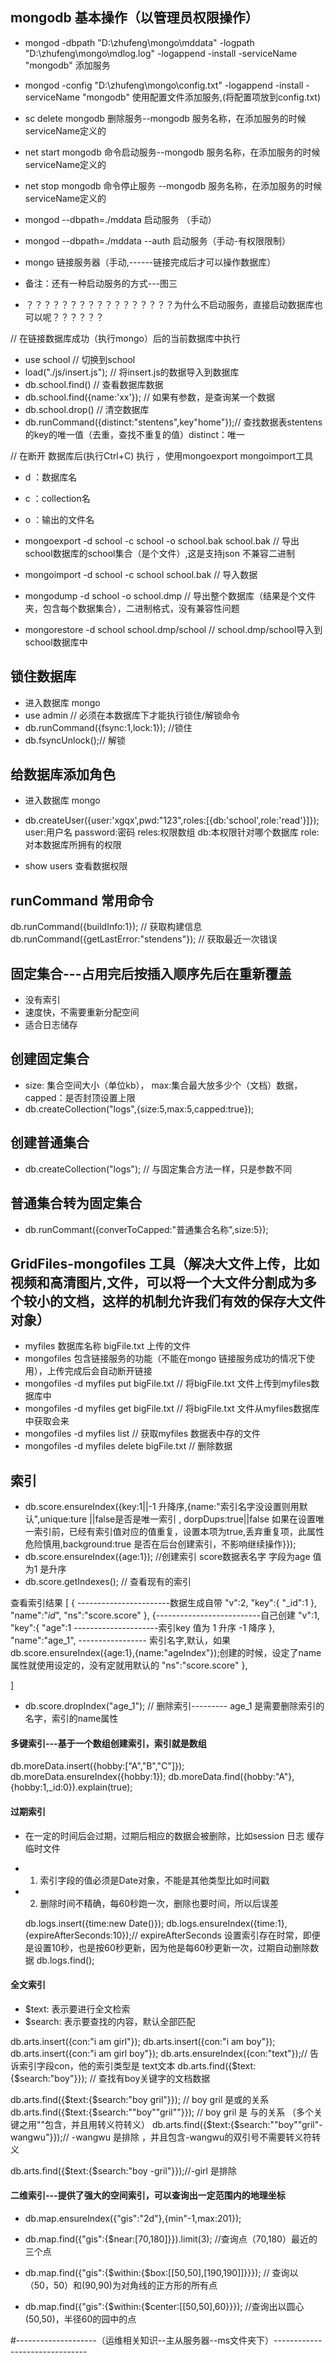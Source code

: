 ## mongodb 基本操作（以管理员权限操作）

- mongod -dbpath "D:\zhufeng\mongo\mddata" -logpath "D:\zhufeng\mongo\mdlog.log" -logappend  -install -serviceName "mongodb"     添加服务
- mongod -config "D:\zhufeng\mongo\config.txt" -logappend  -install -serviceName "mongodb"  使用配置文件添加服务,(将配置项放到config.txt)
- sc delete mongodb   删除服务--mongodb 服务名称，在添加服务的时候serviceName定义的
- net start mongodb  命令启动服务--mongodb 服务名称，在添加服务的时候serviceName定义的
- net stop mongodb  命令停止服务  --mongodb 服务名称，在添加服务的时候serviceName定义的
- mongod --dbpath=./mddata 启动服务 （手动）
- mongod --dbpath=./mddata --auth  启动服务（手动-有权限限制）
- mongo 链接服务器（手动,------链接完成后才可以操作数据库）
- 备注：还有一种启动服务的方式---图三

- ？？？？？？？？？？？？？？？？？为什么不启动服务，直接启动数据库也可以呢？？？？？？

// 在链接数据库成功（执行mongo）后的当前数据库中执行
- use school // 切换到school
- load("./js/insert.js"); // 将insert.js的数据导入到数据库
- db.school.find()   // 查看数据库数据 
- db.school.find({name:'xx'});  // 如果有参数，是查询某一个数据
- db.school.drop()   // 清空数据库
- db.runCommand({distinct:"stentens",key"home"});// 查找数据表stentens的key的唯一值（去重，查找不重复的值）distinct：唯一


// 在断开 数据库后(执行Ctrl+C) 执行 ，使用mongoexport  mongoimport工具
 - d ：数据库名
 - c ：collection名
 - o ：输出的文件名
 - mongoexport -d school -c school -o school.bak school.bak  // 导出school数据库的school集合（是个文件）,这是支持json 不兼容二进制
 - mongoimport -d school -c school school.bak // 导入数据        



- mongodump -d school -o school.dmp   // 导出整个数据库（结果是个文件夹，包含每个数据集合），二进制格式，没有兼容性问题
- mongorestore -d school school.dmp/school   // school.dmp/school导入到school数据库中


##   锁住数据库
- 进入数据库  mongo
- use admin // 必须在本数据库下才能执行锁住/解锁命令
- db.runCommand({fsync:1,lock:1}); //锁住
- db.fsyncUnlock();// 解锁

## 给数据库添加角色
- 进入数据库  mongo
- db.createUser({user:'xgqx',pwd:"123",roles:[{db:'school',role:'read'}]});
  user:用户名
  password:密码
  reles:权限数组
       db:本权限针对哪个数据库
       role:对本数据库所拥有的权限

- show users 查看数据权限


## runCommand 常用命令
db.runCommand({buildInfo:1}); // 获取构建信息
db.runCommand({getLastError:"stendens"}); // 获取最近一次错误


## 固定集合---占用完后按插入顺序先后在重新覆盖
- 没有索引
- 速度快，不需要重新分配空间
- 适合日志储存

## 创建固定集合
- size: 集合空间大小（单位kb），  max:集合最大放多少个（文档）数据， capped：是否封顶设置上限
- db.createCollection("logs",{size:5,max:5,capped:true});

## 创建普通集合
- db.createCollection("logs"); // 与固定集合方法一样，只是参数不同

## 普通集合转为固定集合
- db.runCommant({converToCapped:"普通集合名称",size:5});


## GridFiles-mongofiles 工具（解决大文件上传，比如视频和高清图片,文件，可以将一个大文件分割成为多个较小的文档，这样的机制允许我们有效的保存大文件对象）
- myfiles 数据库名称  bigFile.txt 上传的文件
- mongofiles 包含链接服务的功能（不能在mongo 链接服务成功的情况下使用），上传完成后会自动断开链接
- mongofiles -d myfiles put bigFile.txt  // 将bigFile.txt 文件上传到myfiles数据库中
- mongofiles -d myfiles get bigFile.txt // 将bigFile.txt 文件从myfiles数据库中获取会来
- mongofiles -d myfiles list // 获取myfiles 数据表中存的文件
- mongofiles -d myfiles delete bigFile.txt // 删除数据


## 索引
- db.score.ensureIndex({key:1||-1 升降序,{name:"索引名字没设置则用默认",unique:ture ||false是否是唯一索引  , dorpDups:true||false 如果在设置唯一索引前，已经有索引值对应的值重复，设置本项为true,丢弃重复项，此属性危险慎用,background:true 是否在后台创建索引，不影响继续操作}});
- db.score.ensureIndex({age:1});    //创建索引 score数据表名字  字段为age  值为1 是升序
- db.score.getIndexes(); // 查看现有的索引

查看索引结果
[
  { -----------------------数据生成自带
    "v":2,
    "key":{
      "_id":1
    },
    "name":"_id_",
    "ns":"score.score"
  },
  {--------------------------自己创建
    "v":1,
    "key":{
      "age":1   ---------------------索引key  值为 1 升序  -1 降序
    },
    "name":"age_1", ----------------- 索引名字,默认，如果db.score.ensureIndex({age:1},{name:"ageIndex"});创建的时候，设定了name属性就使用设定的，没有定就用默认的
    "ns":"score.score"
  },

]


- db.score.dropIndex("age_1");   // 删除索引--------- age_1  是需要删除索引的名字，索引的name属性

#### 多键索引---基于一个数组创建索引，索引就是数组
db.moreData.insert({hobby:["A","B","C"]});
db.moreData.ensureIndex({hobby:1});
db.moreData.find({hobby:"A"},{hobby:1,_id:0}).explain(true);


#### 过期索引

 - 在一定的时间后会过期，过期后相应的数据会被删除，比如session  日志 缓存  临时文件
 - 1. 索引字段的值必须是Date对象，不能是其他类型比如时间戳
 - 2. 删除时间不精确，每60秒跑一次，删除也要时间，所以后误差

   db.logs.insert({time:new Date()});
   db.logs.ensureIndex({time:1},{expireAfterSeconds:10});// expireAfterSeconds 设置索引存在时常，即便是设置10秒，也是按60秒更新，因为他是每60秒更新一次，过期自动删除数据
   db.logs.find();


#### 全文索引
 - $text: 表示要进行全文检索
 - $search: 表示要查找的内容，默认全部匹配

 db.arts.insert({con:"i am girl"});
 db.arts.insert({con:"i am boy"});
 db.arts.insert({con:"i am girl boy"});
 db.arts.ensureIndex({con:"text"});// 告诉索引字段con，他的索引类型是 text文本
 db.arts.find({$text:{$search:"boy"}}); // 查找有boy关键字的文档数据

 db.arts.find({$text:{$search:"boy gril"}}); //  boy gril 是或的关系
 db.arts.find({$text:{$search:"\"boy\"\"gril\""}}); // boy gril 是 与的关系  （多个关键之用""包含，并且用转义符转义）
 db.arts.find({$text:{$search:"\"boy\"\"gril\"-wangwu"}});// -wangwu 是排除 ，并且包含-wangwu的双引号不需要转义符转义
 
 db.arts.find({$text:{$search:"boy -gril"}});//-girl 是排除

#### 二维索引---提供了强大的空间索引，可以查询出一定范围内的地理坐标
- db.map.ensureIndex({"gis":"2d"},{min"-1,max:201});
- db.map.find({"gis":{$near:[70,180]}}).limit(3); //查询点（70,180）最近的三个点
- db.map.find({"gis":{$within:{$box:[[50,50],[190,190]]}}}); // 查询以（50，50）和(90,90)为对角线的正方形的所有点

- db.map.find({"gis":{$within:{$center:[[50,50],60}}}); //查询出以圆心(50,50)，半径60的园中的点



#--------------------（运维相关知识--主从服务器--ms文件夹下）-------------------------------

